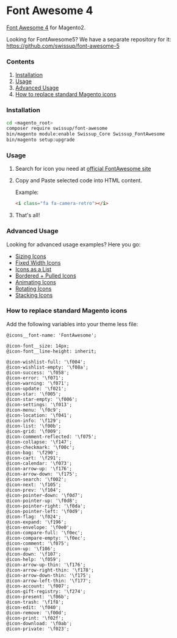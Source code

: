 # Font Awesome 4

[Font Awesome 4](https://fontawesome.com/v4.7.0/) for Magento2.

Looking for FontAwesome5? We have a separate repository for it:
https://github.com/swissup/font-awesome-5

### Contents

 1. [Installation](#installation)
 2. [Usage](#usage)
 3. [Advanced Usage](#advanced-usage)
 4. [How to replace standard Magento icons](#how-to-replace-standard-magento-icons)

### Installation

```bash
cd <magento_root>
composer require swissup/font-awesome
bin/magento module:enable Swissup_Core Swissup_FontAwesome
bin/magento setup:upgrade
```

### Usage

 1. Search for icon you need at [official FontAwesome site](https://fontawesome.com/v4.7.0/icons/)
 2. Copy and Paste selected code into HTML content.

    Example:

    ```html
    <i class="fa fa-camera-retro"></i>
    ```

 3. That's all!

### Advanced Usage

Looking for advanced usage examples? Here you go:

 - [Sizing Icons](https://fontawesome.com/v4.7.0/examples/#larger)
 - [Fixed Width Icons](https://fontawesome.com/v4.7.0/examples/#fixed-width)
 - [Icons as a List](https://fontawesome.com/v4.7.0/examples/#list)
 - [Bordered + Pulled Icons](https://fontawesome.com/v4.7.0/examples/#bordered-pulled)
 - [Animating Icons](https://fontawesome.com/v4.7.0/examples/#animated)
 - [Rotating Icons](https://fontawesome.com/v4.7.0/examples/#rotated-flipped)
 - [Stacking Icons](https://fontawesome.com/v4.7.0/examples/#stacked)

### How to replace standard Magento icons

Add the following variables into your theme less file:

```less
@icons__font-name: 'FontAwesome';

@icon-font__size: 14px;
@icon-font__line-height: inherit;

@icon-wishlist-full: '\f004';
@icon-wishlist-empty: '\f08a';
@icon-success: '\f058';
@icon-error: '\f071';
@icon-warning: '\f071';
@icon-update: '\f021';
@icon-star: '\f005';
@icon-star-empty: '\f006';
@icon-settings: '\f013';
@icon-menu: '\f0c9';
@icon-location: '\f041';
@icon-info: '\f129';
@icon-list: '\f00b';
@icon-grid: '\f009';
@icon-comment-reflected: '\f075';
@icon-collapse: '\f147';
@icon-checkmark: '\f00c';
@icon-bag: '\f290';
@icon-cart: '\f291';
@icon-calendar: '\f073';
@icon-arrow-up: '\f176';
@icon-arrow-down: '\f175';
@icon-search: '\f002';
@icon-next: '\f105';
@icon-prev: '\f104';
@icon-pointer-down: '\f0d7';
@icon-pointer-up: '\f0d8';
@icon-pointer-right: '\f0da';
@icon-pointer-left: '\f0d9';
@icon-flag: '\f024';
@icon-expand: '\f196';
@icon-envelope: '\f0e0';
@icon-compare-full: '\f0ec';
@icon-compare-empty: '\f0ec';
@icon-comment: '\f075';
@icon-up: '\f106';
@icon-down: '\f107';
@icon-help: '\f059';
@icon-arrow-up-thin: '\f176';
@icon-arrow-right-thin: '\f178';
@icon-arrow-down-thin: '\f175';
@icon-arrow-left-thin: '\f177';
@icon-account: '\f007';
@icon-gift-registry: '\f274';
@icon-present: '\f06b';
@icon-trash: '\f1f8';
@icon-edit: '\f040';
@icon-remove: '\f00d';
@icon-print: '\f02f';
@icon-download: '\f0ab';
@icon-private: '\f023';
```
